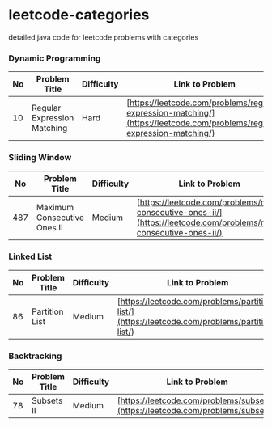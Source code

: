 # leetcode-categories
detailed java code for leetcode problems with categories

### Dynamic Programming
No | Problem Title | Difficulty | Link to Problem
------------ | ------------ | ------------- | -------------
10 | Regular Expression Matching | Hard | [https://leetcode.com/problems/regular-expression-matching/](https://leetcode.com/problems/regular-expression-matching/)


### Sliding Window
No | Problem Title | Difficulty | Link to Problem
------------ | ------------ | ------------- | -------------
487 | Maximum Consecutive Ones II | Medium | [https://leetcode.com/problems/max-consecutive-ones-ii/](https://leetcode.com/problems/max-consecutive-ones-ii/)


### Linked List
No | Problem Title | Difficulty | Link to Problem
------------ | ------------ | ------------- | -------------
86 | Partition List | Medium | [https://leetcode.com/problems/partition-list/](https://leetcode.com/problems/partition-list/)

### Backtracking
No | Problem Title | Difficulty | Link to Problem
------------ | ------------ | ------------- | -------------
78 | Subsets II | Medium | [https://leetcode.com/problems/subsets/](https://leetcode.com/problems/subsets/)

